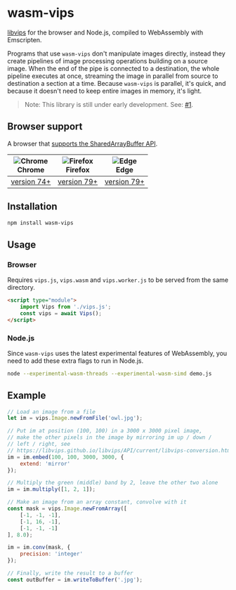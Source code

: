 # wasm-vips

[libvips](https://libvips.github.io/libvips) for the browser and Node.js,
compiled to WebAssembly with Emscripten.

Programs that use `wasm-vips` don't manipulate images directly, instead
they create pipelines of image processing operations building on a source
image. When the end of the pipe is connected to a destination, the whole
pipeline executes at once, streaming the image in parallel from source to
destination a section at a time.  Because `wasm-vips` is parallel, it's quick,
and because it doesn't need to keep entire images in memory, it's light.

> Note: This library is still under early development. See: [#1](https://github.com/kleisauke/wasm-vips/issues/1).

## Browser support

A browser that [supports the SharedArrayBuffer API](https://caniuse.com/sharedarraybuffer).

| ![Chrome](https://raw.githubusercontent.com/alrra/browser-logos/main/src/chrome/chrome_24x24.png)<br/>Chrome | ![Firefox](https://raw.githubusercontent.com/alrra/browser-logos/main/src/firefox/firefox_24x24.png)<br/>Firefox | ![Edge](https://raw.githubusercontent.com/alrra/browser-logos/main/src/edge/edge_24x24.png)<br/>Edge |
| ----------- | ----------- | ----------- | 
| [version 74+](https://www.chromestatus.com/feature/5724132452859904) | [version 79+](https://developer.mozilla.org/en-US/docs/Mozilla/Firefox/Releases/79#WebAssembly) | [version 79+](https://developer.microsoft.com/en-us/microsoft-edge/status/sharedmemoryandatomics/) |

## Installation

```bash
npm install wasm-vips
```

## Usage

### Browser

Requires `vips.js`, `vips.wasm` and `vips.worker.js` to be served from
the same directory.

```html
<script type="module">
    import Vips from './vips.js';
    const vips = await Vips();
</script>
```

### Node.js

Since `wasm-vips` uses the latest experimental features of WebAssembly,
you need to add these extra flags to run in Node.js.

```bash
node --experimental-wasm-threads --experimental-wasm-simd demo.js
```

## Example

```js
// Load an image from a file
let im = vips.Image.newFromFile('owl.jpg');

// Put im at position (100, 100) in a 3000 x 3000 pixel image,
// make the other pixels in the image by mirroring im up / down /
// left / right, see
// https://libvips.github.io/libvips/API/current/libvips-conversion.html#vips-embed
im = im.embed(100, 100, 3000, 3000, {
    extend: 'mirror'
});

// Multiply the green (middle) band by 2, leave the other two alone
im = im.multiply([1, 2, 1]);

// Make an image from an array constant, convolve with it
const mask = vips.Image.newFromArray([
    [-1, -1, -1],
    [-1, 16, -1],
    [-1, -1, -1]
], 8.0);

im = im.conv(mask, {
    precision: 'integer'
});

// Finally, write the result to a buffer
const outBuffer = im.writeToBuffer('.jpg');
```
